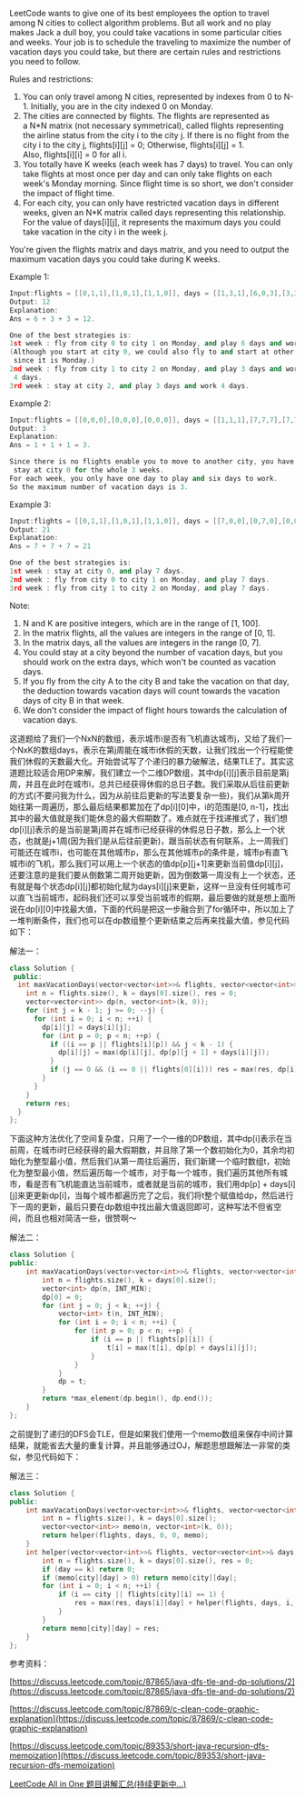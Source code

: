 LeetCode wants to give one of its best employees the option to travel among N cities to collect algorithm problems. But all work and no play makes Jack a dull boy, you could take vacations in some particular cities and weeks. Your job is to schedule the traveling to maximize the number of vacation days you could take, but there are certain rules and restrictions you need to follow.

Rules and restrictions:

1. You can only travel among N cities, represented by indexes from 0 to N-1. Initially, you are in the city indexed 0 on Monday.
1. The cities are connected by flights. The flights are represented as a N\*N matrix (not necessary symmetrical), called flights representing the airline status from the city i to the city j. If there is no flight from the city i to the city j, flights\[i\]\[j\] = 0; Otherwise, flights\[i\]\[j\] = 1. Also, flights\[i\]\[i\] = 0 for all i.
1. You totally have K weeks (each week has 7 days) to travel. You can only take flights at most once per day and can only take flights on each week's Monday morning. Since flight time is so short, we don't consider the impact of flight time.
1. For each city, you can only have restricted vacation days in different weeks, given an N\*K matrix called days representing this relationship. For the value of days\[i\]\[j\], it represents the maximum days you could take vacation in the city i in the week j.

You're given the flights matrix and days matrix, and you need to output the maximum vacation days you could take during K weeks.

Example 1:

```cpp
Input:flights = [[0,1,1],[1,0,1],[1,1,0]], days = [[1,3,1],[6,0,3],[3,3,3]]
Output: 12
Explanation:   
Ans = 6 + 3 + 3 = 12.   

One of the best strategies is:
1st week : fly from city 0 to city 1 on Monday, and play 6 days and work 1 day.   
(Although you start at city 0, we could also fly to and start at other cities
 since it is Monday.) 
2nd week : fly from city 1 to city 2 on Monday, and play 3 days and work
 4 days.
3rd week : stay at city 2, and play 3 days and work 4 days.
```

Example 2:

```cpp
Input:flights = [[0,0,0],[0,0,0],[0,0,0]], days = [[1,1,1],[7,7,7],[7,7,7]]
Output: 3
Explanation:   
Ans = 1 + 1 + 1 = 3.   

Since there is no flights enable you to move to another city, you have to
 stay at city 0 for the whole 3 weeks.   
For each week, you only have one day to play and six days to work.   
So the maximum number of vacation days is 3.
```

Example 3:

```cpp
Input:flights = [[0,1,1],[1,0,1],[1,1,0]], days = [[7,0,0],[0,7,0],[0,0,7]]
Output: 21
Explanation:  
Ans = 7 + 7 + 7 = 21  

One of the best strategies is:
1st week : stay at city 0, and play 7 days. 
2nd week : fly from city 0 to city 1 on Monday, and play 7 days.
3rd week : fly from city 1 to city 2 on Monday, and play 7 days.
```

Note:

1. N and K are positive integers, which are in the range of \[1, 100\].
1. In the matrix flights, all the values are integers in the range of \[0, 1\].
1. In the matrix days, all the values are integers in the range \[0, 7\].
1. You could stay at a city beyond the number of vacation days, but you should work on the extra days, which won't be counted as vacation days.
1. If you fly from the city A to the city B and take the vacation on that day, the deduction towards vacation days will count towards the vacation days of city B in that week.
1. We don't consider the impact of flight hours towards the calculation of vacation days.

这道题给了我们一个NxN的数组，表示城市i是否有飞机直达城市j，又给了我们一个NxK的数组days，表示在第j周能在城市i休假的天数，让我们找出一个行程能使我们休假的天数最大化。开始尝试写了个递归的暴力破解法，结果TLE了。其实这道题比较适合用DP来解，我们建立一个二维DP数组，其中dp\[i\]\[j\]表示目前是第j周，并且在此时在城市i，总共已经获得休假的总日子数。我们采取从后往前更新的方式(不要问我为什么，因为从前往后更新的写法要复杂一些)，我们从第k周开始往第一周遍历，那么最后结果都累加在了dp\[i\]\[0\]中，i的范围是\[0, n-1\]，找出其中的最大值就是我们能休息的最大假期数了。难点就在于找递推式了，我们想dp\[i\]\[j\]表示的是当前是第j周并在城市i已经获得的休假总日子数，那么上一个状态，也就是j+1周(因为我们是从后往前更新)，跟当前状态有何联系，上一周我们可能还在城市i，也可能在其他城市p，那么在其他城市p的条件是，城市p有直飞城市i的飞机，那么我们可以用上一个状态的值dp\[p\]\[j+1\]来更新当前值dp\[i\]\[j\]，还要注意的是我们要从倒数第二周开始更新，因为倒数第一周没有上一个状态，还有就是每个状态dp\[i\]\[j\]都初始化赋为days\[i\]\[j\]来更新，这样一旦没有任何城市可以直飞当前城市，起码我们还可以享受当前城市的假期，最后要做的就是想上面所说在dp\[i\]\[0\]中找最大值，下面的代码是把这一步融合到了for循环中，所以加上了一堆判断条件，我们也可以在dp数组整个更新结束之后再来找最大值，参见代码如下：

解法一：

```cpp
class Solution {
 public:
  int maxVacationDays(vector<vector<int>>& flights, vector<vector<int>>& days) {
    int n = flights.size(), k = days[0].size(), res = 0;
    vector<vector<int>> dp(n, vector<int>(k, 0));
    for (int j = k - 1; j >= 0; --j) {
      for (int i = 0; i < n; ++i) {
        dp[i][j] = days[i][j];
        for (int p = 0; p < n; ++p) {
          if ((i == p || flights[i][p]) && j < k - 1) {
            dp[i][j] = max(dp[i][j], dp[p][j + 1] + days[i][j]);
          }
          if (j == 0 && (i == 0 || flights[0][i])) res = max(res, dp[i][0]);
        }
      }
    }
    return res;
  }
};
```

下面这种方法优化了空间复杂度，只用了一个一维的DP数组，其中dp\[i\]表示在当前周，在城市i时已经获得的最大假期数，并且除了第一个数初始化为0，其余均初始化为整型最小值，然后我们从第一周往后遍历，我们新建一个临时数组t，初始化为整型最小值，然后遍历每一个城市，对于每一个城市，我们遍历其他所有城市，看是否有飞机能直达当前城市，或者就是当前的城市，我们用dp\[p\] + days\[i\]\[j\]来更更新dp\[i\]，当每个城市都遍历完了之后，我们将t整个赋值给dp，然后进行下一周的更新，最后只要在dp数组中找出最大值返回即可，这种写法不但省空间，而且也相对简洁一些，很赞啊～

解法二：

```cpp
class Solution {
public:
    int maxVacationDays(vector<vector<int>>& flights, vector<vector<int>>& days) {
        int n = flights.size(), k = days[0].size();
        vector<int> dp(n, INT_MIN);
        dp[0] = 0;
        for (int j = 0; j < k; ++j) {
            vector<int> t(n, INT_MIN);
            for (int i = 0; i < n; ++i) {
                for (int p = 0; p < n; ++p) {
                    if (i == p || flights[p][i]) {
                        t[i] = max(t[i], dp[p] + days[i][j]);
                    }
                }
            }
            dp = t;
        }
        return *max_element(dp.begin(), dp.end());
    }
};
```

之前提到了递归的DFS会TLE，但是如果我们使用一个memo数组来保存中间计算结果，就能省去大量的重复计算，并且能够通过OJ，解题思想跟解法一非常的类似，参见代码如下：

解法三：

```cpp
class Solution {
public:
    int maxVacationDays(vector<vector<int>>& flights, vector<vector<int>>& days) {
        int n = flights.size(), k = days[0].size();
        vector<vector<int>> memo(n, vector<int>(k, 0));
        return helper(flights, days, 0, 0, memo);
    }
    int helper(vector<vector<int>>& flights, vector<vector<int>>& days, int city, int day, vector<vector<int>>& memo) {
        int n = flights.size(), k = days[0].size(), res = 0;
        if (day == k) return 0;
        if (memo[city][day] > 0) return memo[city][day];
        for (int i = 0; i < n; ++i) {
            if (i == city || flights[city][i] == 1) {
                res = max(res, days[i][day] + helper(flights, days, i, day + 1, memo));
            }
        }
        return memo[city][day] = res;
    }
};
```

参考资料：

[https://discuss.leetcode.com/topic/87865/java-dfs-tle-and-dp-solutions/2](https://discuss.leetcode.com/topic/87865/java-dfs-tle-and-dp-solutions/2)

[https://discuss.leetcode.com/topic/87869/c-clean-code-graphic-explanation](https://discuss.leetcode.com/topic/87869/c-clean-code-graphic-explanation)

[https://discuss.leetcode.com/topic/89353/short-java-recursion-dfs-memoization](https://discuss.leetcode.com/topic/89353/short-java-recursion-dfs-memoization)

[LeetCode All in One 题目讲解汇总(持续更新中...)](http://www.cnblogs.com/grandyang/p/4606334.html)
